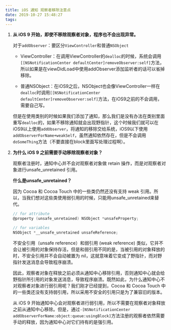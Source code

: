 ```yaml
---
title: iOS 通知 观察者移除注意点
date: 2019-10-27 15:48:27
tags:
---
```

1. **从 iOS 9 开始，即使不移除观察者对象，程序也不会出现异常。**

    对于`addObserver`：要区分`ViewController`和普通`NSObject`
    
    - ViewController：在调用ViewController的`dealloc`的时候，系统会调用`[[NSNotificationCenter defaultCenter]removeObserver:self]`方法，所以如果是在viewDidLoad中使用addObserver添加监听者的话可以省掉移除。
    
    - 普通NSObject：在iOS9之后，NSObject也会像ViewController一样在`dealloc`时调用`[[NSNotificationCenter defaultCenter]removeObserver:self]`方法，在iOS9之前的不会调用，需要自己写。
    
    但是在使用类别的时候如果我们添加了通知，那么我们是没有办法在类别里面重写`dealloc`的，如果不移除通知就会出现野指针，这个时候我们就可以在iOS9以上使用`addObserver`，将通知的移除交给系统，iOS9以下使用`addObserverForName+weakSelf`，虽然通知依然存在，但是不会调用`doSomeThing`方法（不要直接在block里面写处理过程啊）。

2. **为什么 iOS 9 之前需要手动移除观察者对象？**

    观察者注册时，通知中心并不会对观察者对象做 retain 操作，而是对观察者对象进行unsafe_unretained 引用。

    **什么是unsafe_unretained？**
    
    因为 Cocoa 和 Cocoa Touch 中的一些类仍然还没有支持 weak 引用。所以，当我们想对这些类使用弱引用的时候，只能用unsafe_unretained来替代。
    
    ```objective-c
    // for attribute
    @property (unsafe_unretained) NSObject *unsafeProperty;
    
    // for variables
    NSObject *__unsafe_unretained unsafeReference;
    ```  
    
    不安全引用（unsafe reference）和弱引用 (weak reference) 类似，它并不会让被引用的对象保持存活，但是和弱引用不同的是，当被引用的对象释放的时，不安全引用并不会自动被置为 nil，这就意味着它变成了野指针，而对野指针发送消息会导致程序崩溃。
    
    因此，观察者对象在释放之前必须从通知中心移除引用，否则通知中心就会给野指针所引用的对象发送消息，导致程序崩溃。既然如此，为什么通知中心不对观察者对象进行弱引用呢？我们刚才已经提到，Cocoa 和 Cocoa Touch 中的一些类还没有支持弱引用，所以采用不安全的引用只是为了兼容旧的版本。
    
    从 iOS 9 开始通知中心会对观察者进行弱引用，所以不需要在观察者对象释放之前从通知中心移除。但是，通过`-[NSNotificationCenter addObserverForName:object:queue:usingBlock]`方法注册的观察者依然需要手动的释放，因为通知中心对它们持有的是强引用。